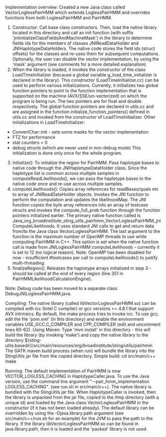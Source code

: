 Implementation overview:
Created a new Java class called VectorLoglessPairHMM which extends LoglessPairHMM and 
overrides functions from both LoglessPairHMM and PairHMM.
1. Constructor: Call base class constructors. Then, load the native library located in this 
directory and call an init function (with suffix 'jniInitializeClassFieldsAndMachineMask') in the 
library to determine fields ids for the members of classes JNIReadDataHolder and 
JNIHaplotypeDataHolders. The native code stores the field ids (struct offsets) for the classes and 
re-uses them for subsequent computations. Optionally, the user can disable the vector 
implementation, by using the 'mask' argument (see comments for a more detailed explanation).
2. When the library is loaded, it invokes the constructor of the class LoadTimeInitializer (because 
a global variable g_load_time_initializer is declared in the library).  This constructor 
(LoadTimeInitializer.cc) can be used to perform various initializations.  Currently, it initializes 
two global function pointers to point to the function implementation that is supported on the 
machine (AVX/SSE/un-vectorized) on which the program is being run. The two pointers are for float 
and double respectively.  The global function pointers are declared in utils.cc and are assigned in 
the function initialize_function_pointers() defined in utils.cc and invoked from the constructor of 
LoadTimeInitializer.
Other initializations in LoadTimeInitializer:
* ConvertChar::init - sets some masks for the vector implementation
* FTZ for performance
* stat counters = 0
* debug structs (which are never used in non-debug mode)
This initialization is done only once for the whole program.
3. initialize(): To initialize the region for PairHMM. Pass haplotype bases to native code through 
the JNIHaplotypeDataHolder class.  Since the haplotype list is common across multiple samples in 
computeReadLikelihoods(), we can pass the haplotype bases to the native code once and re-use across 
multiple samples.
4. computeLikelihoods(): Copies array references for readBases/quals etc to array of 
JNIReadDataHolder objects.  Invokes the JNI function to perform the computation and updates the 
likelihoodMap.
The JNI function copies the byte array references into an array of testcase structs and invokes the 
compute_full_prob function through the function pointers initialized earlier.
The primary native function called is 
Java_org_broadinstitute_sting_utils_pairhmm_VectorLoglessPairHMM_jniComputeLikelihoods. It uses 
standard JNI calls to get and return data from/to the Java class VectorLoglessPairHMM.  The last 
argument to the function is the maximum number of OpenMP threads to use while computing PairHMM in 
C++. This option is set when the native function call is made from JNILoglessPairHMM 
computeLikelihoods - currently it is set to 12 (no logical reason).
Note: OpenMP has been disabled for now - insufficient #testcases per call to computeLikelihoods() to 
justify multi-threading.
5. finalizeRegion(): Releases the haplotype arrays initialized in step 3 - should be called at the 
end of every region (line 351 in PairHMMLikelihoodCalculationEngine).

Note: Debug code has been moved to a separate class DebugJNILoglessPairHMM.java.

Compiling:
The native library (called libVectorLoglessPairHMM.so) can be compiled with icc (Intel C compiler) 
or gcc versions >= 4.8.1 that support AVX intrinsics. By default, the make process tries to invoke 
icc. To use gcc, edit the file 'pom.xml' (in this directory) and enable the environment variables 
USE_GCC,C_COMPILER and CPP_COMPILER (edit and uncomment lines 60-62).
Using Maven:
Type 'mvn install' in this directory - this will build the library (by invoking 'make') and copy the 
native library to the directory 
${sting-utils.basedir}/src/main/resources/org/broadinstitute/sting/utils/pairhmm
The GATK maven build process (when run) will bundle the library into the StingUtils jar file from 
the copied directory.
Simple build:
cd src/main/c++
make  

Running:
The default implementation of PairHMM is now VECTOR_LOGLESS_CACHING in HaplotypeCaller.java. To use 
the Java version, use the command line argument "--pair_hmm_implementation LOGLESS_CACHING". (see 
run.sh in src/main/c++).
The native library is bundled with the StingUtils jar file. When HaplotypeCaller is invoked, then 
the library is unpacked from the jar file, copied to the /tmp directory (with a unique id) and 
loaded by the Java class VectorLoglessPairHMM in the constructor (if it has not been loaded 
already).
The default library can be overridden by using the -Djava.library.path argument (see 
src/main/c++/run.sh for an example) for the JVM to pass the path to the library. If the library 
libVectorLoglessPairHMM.so can be found in java.library.path, then it is loaded and the 'packed' 
library is not used.
